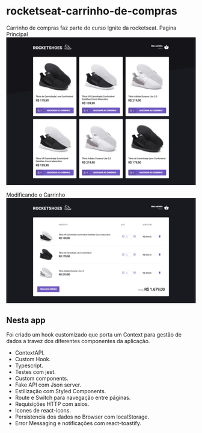 # rocketseat-carrinho-de-compras
Carrinho de compras faz parte do curso Ignite da rocketseat.
Pagina Principal
![Página principal](/public/screencapture-localhost-3000-2021-06-30-15_05_54.png?raw=true)

Modificando o Carrinho
![Modificando o carrinho](/public/screencapture-localhost-3000-cart-2021-06-30-15_06_36.png?raw=true)
## Nesta app

Foi criado um hook customizado que porta um Context para gestão de dados a travez dos diferentes componentes da aplicação.

- ContextAPI.
- Custom Hook.
- Typescript.
- Testes com jest.
- Custom components.
- Fake API com Json server.
- Estilização com Styled Components.
- Route e Switch para navegação entre páginas.
- Requisições HTTP com axios.
- Icones de react-icons.
- Persistencia dos dados no Browser com localStorage.
- Error Messaging e notificações com react-toastify.

